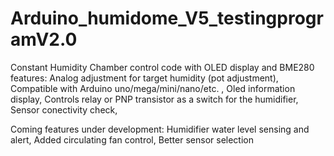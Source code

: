 # Arduino_humidome_V5_testingprogramV2.0
Constant Humidity Chamber control code with OLED display and BME280 
features:
Analog adjustment for target humidity (pot adjustment),
Compatible with Arduino uno/mega/mini/nano/etc. ,
Oled information display, 
Controls relay or PNP transistor as a switch for the humidifier,
Sensor conectivity check,

Coming features under development:
Humidifier water level sensing and alert,
Added circulating fan control,
Better sensor selection
